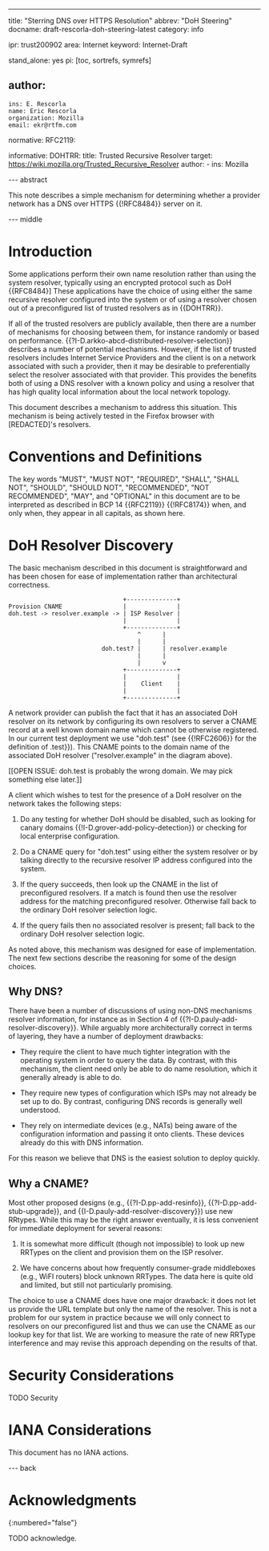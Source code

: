---
title: "Sterring DNS over HTTPS Resolution"
abbrev: "DoH Steering"
docname: draft-rescorla-doh-steering-latest
category: info

ipr: trust200902
area: Internet
keyword: Internet-Draft

stand_alone: yes
pi: [toc, sortrefs, symrefs]

author:
 -
    ins: E. Rescorla
    name: Eric Rescorla
    organization: Mozilla
    email: ekr@rtfm.com

normative:
  RFC2119:

informative:
    DOHTRR:
        title: Trusted Recursive Resolver
        target: https://wiki.mozilla.org/Trusted_Recursive_Resolver
        author:
            - ins: Mozilla


--- abstract

This note describes a simple mechanism for determining whether a
provider network has a DNS over HTTPS {{!RFC8484}} server on it.


--- middle

# Introduction

Some applications perform their own name resolution rather than using
the system resolver, typically using an encrypted protocol such as DoH
{{RFC8484}] These applications have the choice of using either the
same recursive resolver configured into the system or of using a
resolver chosen out of a preconfigured list of trusted resolvers as in
{{DOHTRR}}.

If all of the trusted resolvers are publicly available, then there
are a number of mechanisms for choosing between them, for instance
randomly or based on performance. {{?I-D.arkko-abcd-distributed-resolver-selection}}
describes a number of potential mechanisms. However, if the
list of trusted resolvers includes Internet Service Providers
and the client is on a network associated with such a provider,
then it may be desirable to preferentially select the resolver
associated with that provider. This provides the benefits both
of using a DNS resolver with a known policy and using a resolver
that has high quality local information about the local network
topology.

This document describes a mechanism to address this situation.
This mechanism is being actively tested in the Firefox browser
with [REDACTED]'s resolvers.


# Conventions and Definitions

The key words "MUST", "MUST NOT", "REQUIRED", "SHALL", "SHALL NOT", "SHOULD",
"SHOULD NOT", "RECOMMENDED", "NOT RECOMMENDED", "MAY", and "OPTIONAL" in this
document are to be interpreted as described in BCP 14 {{RFC2119}} {{!RFC8174}}
when, and only when, they appear in all capitals, as shown here.

# DoH Resolver Discovery

The basic mechanism described in this document is straightforward and has
been chosen for ease of implementation rather than architectural correctness.

~~~~
                                +--------------+
Provision CNAME                 |              |
doh.test -> resolver.example -> | ISP Resolver |
                                |              |
                                +--------------+
                                    ^      |
                                    |      |
                          doh.test? |      | resolver.example
                                    |      |
                                    |      v
                                +--------------+
                                |              |
                                |    Client    |
                                |              |
                                +--------------+
~~~~


A network provider can publish the fact that it has an associated DoH
resolver on its network by configuring its own resolvers to server a
CNAME record at a well known domain name which cannot be otherwise
registered. In our current test deployment we use "doh.test" (see
{{!RFC2606}} for the definition of .test}}). This CNAME points to the
domain name of the associated DoH resolver ("resolver.example" in the
diagram above).

[[OPEN ISSUE: doh.test is probably the wrong domain. We may pick
something else later.]]

A client which wishes to test for the presence of a DoH resolver on
the network takes the following steps:

1. Do any testing for whether DoH should be disabled, such as looking
   for canary domains {{!I-D.grover-add-policy-detection}} or checking for
   local enterprise configuration.

1. Do a CNAME query for "doh.test" using either the system resolver
   or by talking directly to the recursive resolver IP address configured
   into the system.

1. If the query succeeds, then look up the CNAME in the list of
   preconfigured resolvers. If a match is found then use the
   resolver address for the matching preconfigured resolver. Otherwise
   fall back to the ordinary DoH resolver selection logic.

1. If the query fails then no associated resolver is present;
   fall back to the ordinary DoH resolver selection logic.

As noted above, this mechanism was designed for ease of implementation.
The next few sections describe the reasoning for some of the design
choices.

## Why DNS?

There have been a number of discussions of using non-DNS mechanisms
resolver information, for instance as in Section 4 of
{{?I-D.pauly-add-resolver-discovery}}. While arguably more
architecturally correct in terms of layering, they have a number of
deployment drawbacks:

- They require the client to have much tighter integration with the
  operating system in order to query the data. By contrast, with
  this mechanism, the client need only be able to do name resolution,
  which it generally already is able to do.

- They require new types of configuration which ISPs may not already
  be set up to do. By contrast, configuring DNS records is generally
  well understood.

- They rely on intermediate devices (e.g., NATs) being aware of the
  configuration information and passing it onto clients. These
  devices already do this with DNS information.

For this reason we believe that DNS is the easiest solution to deploy
quickly.


## Why a CNAME?

Most other proposed designs (e.g., {{?I-D.pp-add-resinfo}},
{{?I-D.pp-add-stub-upgrade}}, and
{{I-D.pauly-add-resolver-discovery}}) use new RRtypes. While this may
be the right answer eventually, it is less convenient for immediate
deployment for several reasons:

1. It is somewhat more difficult (though not impossible) to look up
new RRTypes on the client and provision them on the ISP resolver.

1. We have concerns about how frequently consumer-grade middleboxes
(e.g., WiFI routers) block unknown RRTypes. The data here is quite
old and limited, but still not particularly promising.

The choice to use a CNAME does have one major drawback: it does
not let us provide the URL template but only the name of the resolver.
This is not a problem for our system in practice because we will
only connect to resolvers on our preconfigured list and thus
we can use the CNAME as our lookup key for that list. We are working
to measure the rate of new RRType interference and may revise
this approach depending on the results of that.


# Security Considerations

TODO Security


# IANA Considerations

This document has no IANA actions.



--- back

# Acknowledgments
{:numbered="false"}

TODO acknowledge.
